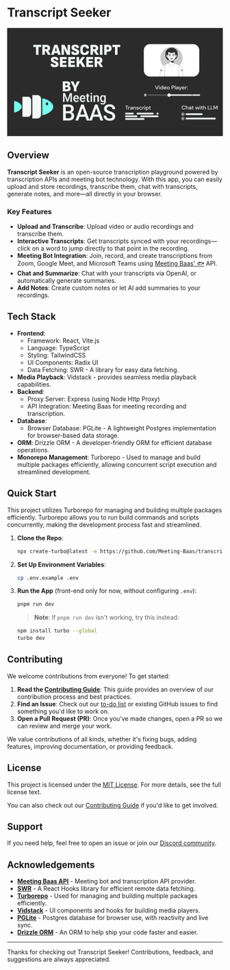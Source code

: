 # Transcript Seeker

![Header](./.github/images/transcript-seeker.png)

## Overview

**Transcript Seeker** is an open-source transcription playground powered by transcription APIs and meeting bot technology. With this app, you can easily upload and store recordings, transcribe them, chat with transcripts, generate notes, and more—all directly in your browser.

### Key Features

- **Upload and Transcribe**: Upload video or audio recordings and transcribe them.
- **Interactive Transcripts**: Get transcripts synced with your recordings—click on a word to jump directly to that point in the recording.
- **Meeting Bot Integration**: Join, record, and create transcriptions from Zoom, Google Meet, and Microsoft Teams using [Meeting Baas' 🐟](https://meetingbaas.com) API.
- **Chat and Summarize**: Chat with your transcripts via OpenAI, or automatically generate summaries.
- **Add Notes**: Create custom notes or let AI add summaries to your recordings.

## Tech Stack

- **Frontend**: 
  - Framework: React, Vite.js
  - Language: TypeScript
  - Styling: TailwindCSS
  - UI Components: Radix UI
  - Data Fetching: SWR - A library for easy data fetching.
- **Media Playback**: Vidstack - provides seamless media playback capabilities.
- **Backend**: 
  - Proxy Server: Express (using Node Http Proxy)
  - API Integration: Meeting Baas for meeting recording and transcription.
- **Database**: 
  - Browser Database: PGLite - A lightweight Postgres implementation for browser-based data storage.
- **ORM**: Drizzle ORM - A developer-friendly ORM for efficient database operations.
- **Monorepo Management**: Turborepo - Used to manage and build multiple packages efficiently, allowing concurrent script execution and streamlined development.


## Quick Start
This project utilizes Turborepo for managing and building multiple packages efficiently. Turborepo allows you to run build commands and scripts concurrently, making the development process fast and streamlined.

1. **Clone the Repo**:
   ```sh
   npx create-turbo@latest -e https://github.com/Meeting-Baas/transcript-seeker
   ```

2. **Set Up Environment Variables**:
   ```sh
   cp .env.example .env
   ```

3. **Run the App** (front-end only for now, without configuring `.env`):
   ```sh
   pnpm run dev
   ```

   > **Note**: If `pnpm run dev` isn't working, try this instead:
   ```sh
   npm install turbo --global
   turbo dev
   ```

## Contributing

We welcome contributions from everyone! To get started:

1. **Read the [Contributing Guide](./CONTRIBUTING.md)**: This guide provides an overview of our contribution process and best practices.
2. **Find an Issue**: Check out our [to-do list](./TODO.md) or existing GitHub issues to find something you'd like to work on.
3. **Open a Pull Request (PR)**: Once you've made changes, open a PR so we can review and merge your work.

We value contributions of all kinds, whether it's fixing bugs, adding features, improving documentation, or providing feedback.

## License

This project is licensed under the [MIT License](./LICENSE). For more details, see the full license text.

You can also check out our [Contributing Guide](./CONTRIBUTING.md) if you'd like to get involved.

## Support

If you need help, feel free to open an issue or join our [Discord community](https://discord.com/invite/dsvFgDTr6c).

## Acknowledgements

- **[Meeting Baas API](https://meetingbaas.com/)** -  Meeting bot and transcription API provider.
- **[SWR](https://swr.vercel.app/)** - A React Hooks library for efficient remote data fetching.
- **[Turborepo](https://turborepo.org/)** - Used for managing and building multiple packages efficiently.
- **[Vidstack](https://www.vidstack.io/)** - UI components and hooks for building media players.
- **[PGLite](https://pglite.dev/)** - Postgres database for browser use, with reactivity and live sync.
- **[Drizzle ORM](https://orm.drizzle.team)** - An ORM to help ship your code faster and easier.

---

Thanks for checking out Transcript Seeker! Contributions, feedback, and suggestions are always appreciated.

